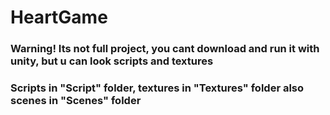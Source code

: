 # HeartGame
### Warning! Its not full project, you cant download and run it with unity, but u can look scripts and textures
### Scripts in "Script" folder, textures in "Textures" folder also scenes in "Scenes" folder
